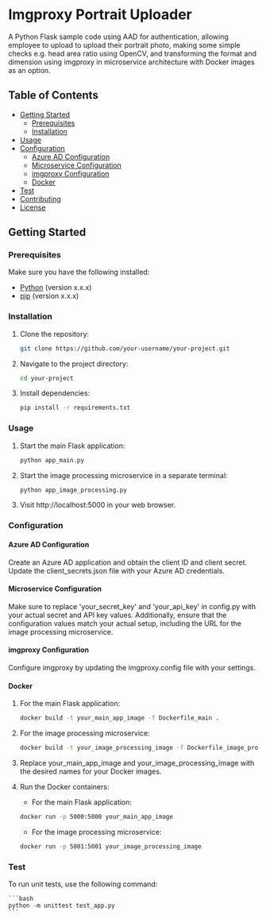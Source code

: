 # Imgproxy Portrait Uploader

A Python Flask sample code using AAD for authentication, allowing employee to upload to upload their portrait photo, making some simple checks e.g. head area ratio using OpenCV, and transforming the format and dimension using imgproxy in microservice architecture with Docker images as an option.

## Table of Contents

- [Getting Started](#getting-started)
  - [Prerequisites](#prerequisites)
  - [Installation](#installation)
- [Usage](#usage)
- [Configuration](#configuration)
  - [Azure AD Configuration](#azure-ad-configuration)
  - [Microservice Configuration](#microservice-configuration)
  - [imgproxy Configuration](#imgproxy-configuration)
  - [Docker](#docker)
- [Test](#test)
- [Contributing](#contributing)
- [License](#license)

## Getting Started

### Prerequisites

Make sure you have the following installed:

- [Python](https://www.python.org/) (version x.x.x)
- [pip](https://pypi.org/project/pip/) (version x.x.x)

### Installation

1. Clone the repository:

    ```bash
   git clone https://github.com/your-username/your-project.git
    ```
2. Navigate to the project directory:
    ```bash
   cd your-project
    ```
3. Install dependencies:
    ```bash
    pip install -r requirements.txt
    ```

### Usage
1. Start the main Flask application:
    ```bash
    python app_main.py
    ```

2. Start the image processing microservice in a separate terminal:
     ```bash
    python app_image_processing.py
    ```
3. Visit http://localhost:5000 in your web browser.

### Configuration

#### Azure AD Configuration
Create an Azure AD application and obtain the client ID and client secret.
Update the client_secrets.json file with your Azure AD credentials.

#### Microservice Configuration
Make sure to replace 'your_secret_key' and 'your_api_key' in config.py with your actual secret and API key values. Additionally, ensure that the configuration values match your actual setup, including the URL for the image processing microservice.

#### imgproxy Configuration
Configure imgproxy by updating the imgproxy.config file with your settings.

#### Docker
1. For the main Flask application:

    ```bash
    docker build -t your_main_app_image -f Dockerfile_main .
    ```

2. For the image processing microservice:

    ```bash
    docker build -t your_image_processing_image -f Dockerfile_image_processing .

    ```
3. Replace your_main_app_image and your_image_processing_image with the desired names for your Docker images.

4. Run the Docker containers:
    - For the main Flask application:

    ```bash
    docker run -p 5000:5000 your_main_app_image
    ```

    - For the image processing microservice:

    ```bash
    docker run -p 5001:5001 your_image_processing_image
    ```

### Test
To run unit tests, use the following command:

    ```bash
    python -m unittest test_app.py
    ```

